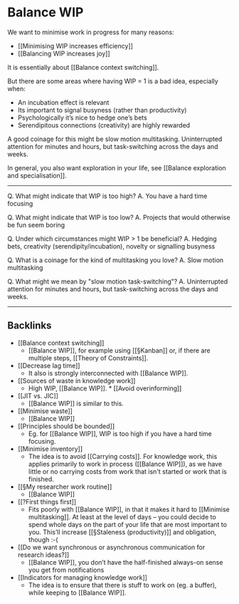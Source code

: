 # Balance WIP
We want to minimise work in progress for many reasons:
* [[Minimising WIP increases efficiency]]
* [[Balancing WIP increases joy]]

It is essentially about [[Balance context switching]].

But there are some areas where having WIP = 1 is a bad idea, especially when:
* An incubation effect is relevant
* Its important to signal busyness (rather than productivity)
* Psychologically it’s nice to hedge one’s bets
* Serendipitous connections (creativity) are highly rewarded

A good coinage for this might be slow motion multitasking. Uninterrupted attention for minutes and hours, but task-switching across the days and weeks.

In general, you also want exploration in your life, see [[Balance exploration and specialisation]]. 

<!-- #p1 -->

---

Q. What might indicate that WIP is too high?
A. You have a hard time focusing

Q. What might indicate that WIP is too low?
A. Projects that would otherwise be fun seem boring

Q. Under which circumstances might WIP > 1 be beneficial?
A. Hedging bets, creativity (serendipity/incubation), novelty or signalling busyness

Q. What is a coinage for the kind of multitasking you love?
A. Slow motion multitasking

Q. What might we mean by "slow motion task-switching"?
A. Uninterrupted attention for minutes and hours, but task-switching across the days and weeks.

---

## Backlinks
* [[Balance context switching]]
	* [[Balance WIP]], for example using [[§Kanban]] or, if there are multiple steps, [[Theory of Constraints]].
* [[Decrease lag time]]
	* It also is strongly interconnected with [[Balance WIP]].
* [[Sources of waste in knowledge work]]
	* High WIP, [[Balance WIP]].
	\* [[Avoid overinforming]]
* [[JIT vs. JIC]]
	* [[Balance WIP]] is similar to this.
* [[Minimise waste]]
	* [[Balance WIP]]
* [[Principles should be bounded]]
	* Eg. for [[Balance WIP]], WIP is too high if you have a hard time focusing.
* [[Minimise inventory]]
	* The idea is to avoid [[Carrying costs]]. For knowledge work, this applies primarily to work in process ([[Balance WIP]]), as we have little or no carrying costs from work that isn't started or work that is finished.
* [[§My researcher work routine]]
	* [[Balance WIP]]
* [[?First things first]]
	* Fits poorly with [[Balance WIP]], in that it makes it hard to [[Minimise multitasking]]. At least at the level of days – you could decide to spend whole days on the part of your life that are most important to you. This’ll increase [[§Staleness (productivity)]] and obligation, though :-(
* [[Do we want synchronous or asynchronous communication for research ideas?]]
	* [[Balance WIP]], you don’t have the half-finished always-on sense you get from notifications
* [[Indicators for managing knowledge work]]
	* The idea is to ensure that there is stuff to work on (eg. a buffer), while keeping to [[Balance WIP]].

<!-- #service -->

<!-- {BearID:8828E133-AC56-49B5-863D-A6E91633C6BF-15756-0000130BD8740C4A} -->
